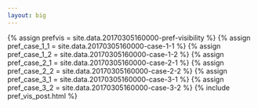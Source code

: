 ```yaml
---
layout: big
---
```

{% assign prefvis = site.data.20170305160000-pref-visibility %}
{% assign pref_case_1_1 = site.data.20170305160000-case-1-1 %}
{% assign pref_case_1_2 = site.data.20170305160000-case-1-2 %}
{% assign pref_case_2_1 = site.data.20170305160000-case-2-1 %}
{% assign pref_case_2_2 = site.data.20170305160000-case-2-2 %}
{% assign pref_case_3_1 = site.data.20170305160000-case-3-1 %}
{% assign pref_case_3_2 = site.data.20170305160000-case-3-2 %}
{% include pref_vis_post.html %}
